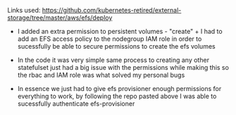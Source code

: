 Links used: https://github.com/kubernetes-retired/external-storage/tree/master/aws/efs/deploy

- I added an extra permission to persistent volumes - "create" + I had to add an EFS access policy to the nodegroup IAM role in order to sucessfully be able to secure permissions to create the efs volumes 

- In the code it was very simple same process to creating any other statefulset just had a big issue with the permissions while making this so the rbac and IAM role was what solved my personal bugs

- In essence we just had to give efs provisioner enough permissions for everything to work, by following the repo pasted above I was able to sucessfully authenticate efs-provisioner 
